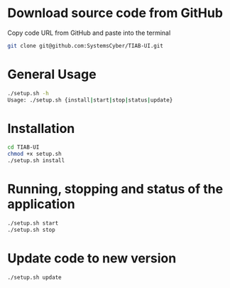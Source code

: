 
# Download source code from GitHub

Copy code URL from GitHub and paste into the terminal
```bash
git clone git@github.com:SystemsCyber/TIAB-UI.git
```
# General Usage

```bash
./setup.sh -h    
Usage: ./setup.sh {install|start|stop|status|update}
```
# Installation
```bash
cd TIAB-UI
chmod +x setup.sh
./setup.sh install
```
# Running, stopping and status of the application
```bash
./setup.sh start
./setup.sh stop
```

# Update code to new version
```bash
./setup.sh update
```
